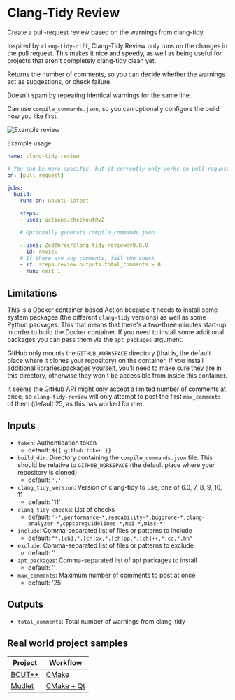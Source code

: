 # Clang-Tidy Review

Create a pull-request review based on the warnings from clang-tidy.

Inspired by `clang-tidy-diff`, Clang-Tidy Review only runs on the
changes in the pull request. This makes it nice and speedy, as well as
being useful for projects that aren't completely clang-tidy clean yet.

Returns the number of comments, so you can decide whether the warnings
act as suggestions, or check failure.

Doesn't spam by repeating identical warnings for the same line.

Can use `compile_commands.json`, so you can optionally configure the
build how you like first.

![Example review](example_review.png)

Example usage:

```yaml
name: clang-tidy-review

# You can be more specific, but it currently only works on pull requests
on: [pull_request]

jobs:
  build:
    runs-on: ubuntu-latest

    steps:
    - uses: actions/checkout@v2

    # Optionally generate compile_commands.json

    - uses: ZedThree/clang-tidy-review@v0.6.0
      id: review
    # If there are any comments, fail the check
    - if: steps.review.outputs.total_comments > 0
      run: exit 1
```

## Limitations

This is a Docker container-based Action because it needs to install
some system packages (the different `clang-tidy` versions) as well as
some Python packages. This that means that there's a two-three minutes
start-up in order to build the Docker container. If you need to
install some additional packages you can pass them via the
`apt_packages` argument.

GitHub only mounts the `GITHUB_WORKSPACE` directory (that is, the
default place where it clones your repository) on the container. If
you install additional libraries/packages yourself, you'll need to
make sure they are in this directory, otherwise they won't be
accessible from inside this container.

It seems the GitHub API might only accept a limited number of comments
at once, so `clang-tidy-review` will only attempt to post the first
`max_comments` of them (default 25, as this has worked for me).

## Inputs

- `token`: Authentication token
  - default: `${{ github.token }}`
- `build_dir`: Directory containing the `compile_commands.json` file. This
  should be relative to `GITHUB_WORKSPACE` (the default place where your
  repository is cloned)
  - default: `'.'`
- `clang_tidy_version`: Version of clang-tidy to use; one of 6.0, 7, 8, 9, 10, 11
  - default: '11'
- `clang_tidy_checks`: List of checks
  - default: `'-*,performance-*,readability-*,bugprone-*,clang-analyzer-*,cppcoreguidelines-*,mpi-*,misc-*'`
- `include`: Comma-separated list of files or patterns to include
  - default: `"*.[ch],*.[ch]xx,*.[ch]pp,*.[ch]++,*.cc,*.hh"`
- `exclude`: Comma-separated list of files or patterns to exclude
  - default: ''
- `apt_packages`: Comma-separated list of apt packages to install
  - default: ''
- `max_comments`: Maximum number of comments to post at once
  - default: '25'

## Outputs

- `total_comments`: Total number of warnings from clang-tidy

## Real world project samples
|Project|Workflow|
|----------|-------|
|[BOUT++](https://github.com/boutproject/BOUT-dev) |[CMake](https://github.com/boutproject/BOUT-dev/blob/master/.github/workflows/clang-tidy-review.yml) |
|[Mudlet](https://github.com/Mudlet/Mudlet) |[CMake + Qt](https://github.com/Mudlet/Mudlet/blob/development/.github/workflows/clangtidy-diff-analysis.yml) |
